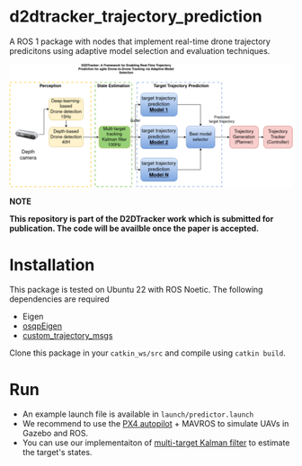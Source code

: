 # d2dtracker_trajectory_prediction
A ROS 1 package with nodes that implement real-time drone trajectory predicitons using adaptive model selection and evaluation techniques. 

![D2DTracker System Architecture](/images/d2dtracker_system_architecture.png "D2DTracker System Architecture")

**NOTE**

**This repository is part of the D2DTracker work which is submitted for publication. The code will be availble once the paper is accepted.**

# Installation
This package is tested on Ubuntu 22 with ROS Noetic. The following dependencies are required
* Eigen
* [osqpEigen](https://github.com/robotology/osqp-eigen.git)
* [custom_trajectory_msgs](https://github.com/mzahana/custom_trajectory_msgs.git)

Clone this package in your `catkin_ws/src` and compile using `catkin build`.

# Run
* An example launch file is available in `launch/predictor.launch`
* We recommend to use the [PX4 autopilot](https://github.com/robotology/osqp-eigen.git) + MAVROS to simulate UAVs in Gazebo and ROS.
* You can use our implementaiton of [multi-target Kalman filter](https://github.com/mzahana/multi_target_kf.git) to estimate the target's states.